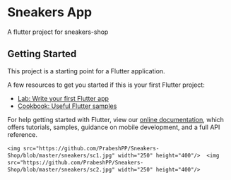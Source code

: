 # Sneakers App

A flutter project for sneakers-shop

## Getting Started

This project is a starting point for a Flutter application.

A few resources to get you started if this is your first Flutter project:

- [Lab: Write your first Flutter app](https://flutter.dev/docs/get-started/codelab)
- [Cookbook: Useful Flutter samples](https://flutter.dev/docs/cookbook)

For help getting started with Flutter, view our
[online documentation](https://flutter.dev/docs), which offers tutorials,
samples, guidance on mobile development, and a full API reference.

<div align="left">
 

    <img src="https://github.com/PrabeshPP/Sneakers-Shop/blob/master/sneakers/sc1.jpg" width="250" height="400"/>  <img src="https://github.com/PrabeshPP/Sneakers-Shop/blob/master/sneakers/sc2.jpg" width="250" height="400"/>

  
</div>






